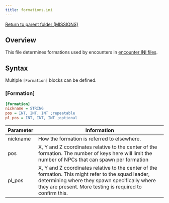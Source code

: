 ```yaml
---
title: formations.ini
---
```


[Return to parent folder (MISSIONS)](../../Missions/index.md)

## Overview

This file determines formations used by encounters in [encounter INI files](./Encounters/encounters.ini.md).

## Syntax

Multiple `[Formation]` blocks can be defined.

### [Formation]

```ini
[Formation]
nickname = STRING
pos = INT, INT, INT ;repeatable
pl_pos = INT, INT, INT ;optional
```

| Parameter | Information                                                                                                                                                                                                       |
| --------- | ----------------------------------------------------------------------------------------------------------------------------------------------------------------------------------------------------------------- |
| nickname  | How the formation is referred to elsewhere.                                                                                                                                                                       |
| pos       | X, Y and Z coordinates relative to the center of the formation. The number of keys here will limit the number of NPCs that can spawn per formation                                                                |
| pl_pos    | X, Y and Z coordinates relative to the center of the formation. This might refer to the squad leader, determining where they spawn specifically where they are present. More testing is required to confirm this. |
